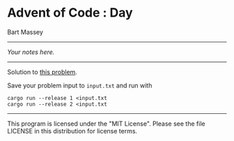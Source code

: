 # Advent of Code <year>: Day <day>
Bart Massey

---

*Your notes here.*

---

Solution to [this problem](https://adventofcode.com/<year>/day/<day>).

Save your problem input to `input.txt` and run with

    cargo run --release 1 <input.txt
    cargo run --release 2 <input.txt

---

This program is licensed under the "MIT License".
Please see the file LICENSE in this distribution
for license terms.
